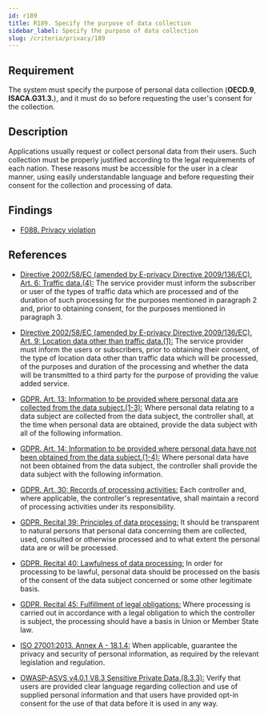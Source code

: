 ```yaml
---
id: r189
title: R189. Specify the purpose of data collection
sidebar_label: Specify the purpose of data collection
slug: /criteria/privacy/189
---
```


## Requirement

The system must specify the purpose of personal data collection
(**OECD.9**, **ISACA.G31.3.**),
and it must do so before requesting the user's consent for the collection.


## Description

Applications usually request or collect personal data from their users.
Such collection must be properly justified
according to the legal requirements of each nation.
These reasons must be accessible for the user in a clear manner,
using easily understandable language
and before requesting their consent for the collection and processing of data.

## Findings

- [F088. Privacy violation](https://fluidattacks.com/products/rules/findings/088/)

## References

- [Directive 2002/58/EC (amended by E-privacy Directive 2009/136/EC). Art. 6: Traffic data.(4):](https://eur-lex.europa.eu/legal-content/EN/TXT/PDF/?uri=CELEX:02002L0058-20091219)
The service provider must inform the subscriber or user of the types of traffic
data which are processed and of the duration of such processing for the
purposes mentioned in paragraph 2 and, prior to obtaining consent, for the 
purposes mentioned in paragraph 3.

- [Directive 2002/58/EC (amended by E-privacy Directive 2009/136/EC). Art. 9: Location data other than traffic data.(1):](https://eur-lex.europa.eu/legal-content/EN/TXT/PDF/?uri=CELEX:02002L0058-20091219)
The service provider must inform the users or subscribers,
prior to obtaining their consent, of the type of location data other than 
traffic data which will be processed, of the purposes and duration of the processing
and whether the data will be transmitted to a third party for the purpose of
providing the value added service.

- [GDPR. Art. 13: Information to be provided where personal data are collected from the data subject.(1-3):](https://gdpr-info.eu/art-13-gdpr/)
Where personal data relating to a data subject are collected from the data
subject, the controller shall, at the time when personal data are obtained,
provide the data subject with all of the following information.

- [GDPR. Art. 14: Information to be provided where personal data have not been obtained from the data subject.(1-4):](https://gdpr-info.eu/art-14-gdpr/)
Where personal data have not been obtained from the data subject,
the controller shall provide the data subject with the following information.

- [GDPR. Art. 30: Records of processing activities:](https://gdpr-info.eu/art-30-gdpr/)
Each controller and, where applicable, the controller's representative,
shall maintain a record of processing activities under its responsibility.

- [GDPR. Recital 39: Principles of data processing:](https://gdpr-info.eu/recitals/no-39/)
It should be transparent to natural persons that personal data concerning them
are collected, used, consulted or otherwise processed and to what extent
the personal data are or will be processed.

- [GDPR. Recital 40: Lawfulness of data processing:](https://gdpr-info.eu/recitals/no-40/)
In order for processing to be lawful, personal data should be processed on 
the basis of the consent of the data subject concerned or some other legitimate basis.

- [GDPR. Recital 45: Fulfillment of legal obligations:](https://gdpr-info.eu/recitals/no-45/)
Where processing is carried out in accordance with a legal obligation to which
the controller is subject, the processing should have a basis in Union or
Member State law.

- [ISO 27001:2013. Annex A - 18.1.4:](https://www.iso.org/obp/ui/#iso:std:54534:en)
When applicable, guarantee the privacy and security of personal information,
as required by the relevant legislation and regulation.

- [OWASP-ASVS v4.0.1 V8.3 Sensitive Private Data.(8.3.3):](https://owasp.org/www-project-application-security-verification-standard/)
Verify that users are provided clear language regarding collection and use of
supplied personal information and that users have provided opt-in consent for
the use of that data before it is used in any way.
